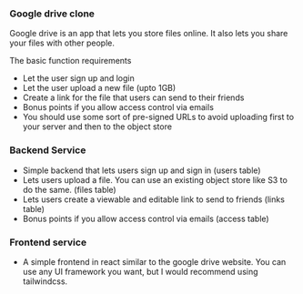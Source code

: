 
### Google drive clone
Google drive is an app that lets you store files online. It also lets you share your files with other people.

The basic function requirements
- Let the user sign up and login
- Let the user upload a new file (upto 1GB)
- Create a link for the file that users can send to their friends
- Bonus points if you allow access control via emails
- You should use some sort of pre-signed URLs to avoid uploading first to your server and then to the object store

### Backend Service
- Simple backend that lets users sign up and sign in (users table)
- Lets users upload a file. You can use an existing object store like S3 to do the same. (files table)
- Lets users create a viewable and editable link to send to friends (links table)
- Bonus points if you allow access control via emails (access table)

### Frontend service
- A simple frontend in react similar to the google drive website. You can use any UI framework you want, but I would recommend using tailwindcss.